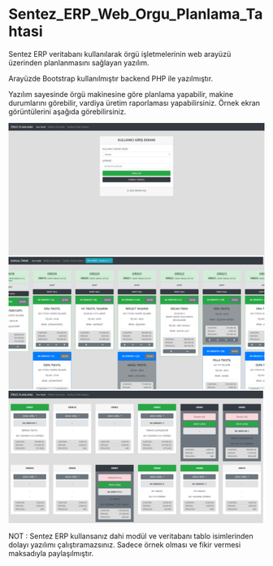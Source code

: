 # Sentez_ERP_Web_Orgu_Planlama_Tahtasi
Sentez ERP veritabanı kullanılarak örgü işletmelerinin web arayüzü üzerinden planlanmasını sağlayan yazılım.

Arayüzde Bootstrap kullanılmıştır backend PHP ile yazılmıştır.

Yazılım sayesinde örgü makinesine göre planlama yapabilir, makine durumlarını görebilir, vardiya üretim raporlaması yapabilirsiniz. Örnek ekran görüntülerini aşağıda görebilirsiniz.

<img src="https://github.com/enderkus/Sentez_ERP_Web_Orgu_Planlama_Tahtasi/blob/master/giris.png" />
<img src="https://github.com/enderkus/Sentez_ERP_Web_Orgu_Planlama_Tahtasi/blob/master/planlama-tahtasi.png" />
<img src="https://github.com/enderkus/Sentez_ERP_Web_Orgu_Planlama_Tahtasi/blob/master/mkdurum.png" />

NOT : Sentez ERP kullansanız dahi modül ve veritabanı tablo isimlerinden dolayı yazılımı çalıştıramazsınız. Sadece örnek olması ve fikir vermesi maksadıyla paylaşılmıştır.

